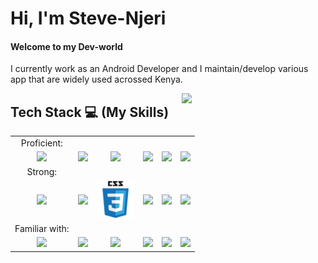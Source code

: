 # Hi, I'm Steve-Njeri

#### Welcome to my Dev-world



I currently work as an Android Developer and I maintain/develop various app that are widely used acrossed Kenya.




<img align='right' src="https://media.giphy.com/media/cIn5fTcjnKhStIeAef/giphy.gif" width="230">

## Tech Stack :computer: (My Skills)

<table>
<tr>
  <td align='center'>
        Proficient:
    </td>
</tr>
<tr>
    <td align='center'>
        <img src="https://www.vectorlogo.zone/logos/android/android-ar21.svg">
    </td>
    <td align='center'>
        <img src="https://www.vectorlogo.zone/logos/kotlinlang/kotlinlang-ar21.svg">
    </td>
      <td align='center'>
        <img src="https://www.vectorlogo.zone/logos/java/java-ar21.svg">
    </td>
     <td align='center'>
        <img src="https://www.vectorlogo.zone/logos/w3c_xml/w3c_xml-ar21.svg">
    </td>
    <td align='center'>
        <img src="https://www.vectorlogo.zone/logos/git-scm/git-scm-ar21.svg">
    </td>
      <td align='center'>
        <img src="https://www.vectorlogo.zone/logos/gitlab/gitlab-ar21.svg">
    </td>
</tr>
<tr>
   <td align='center'>
        Strong:
    </td>
</tr>
<tr>
    <td align='center'>
        <img src="https://www.vectorlogo.zone/logos/w3_html5/w3_html5-ar21.svg">
    </td>
    <td align='center'>
        <img src="https://raw.githubusercontent.com/detain/svg-logos/780f25886640cef088af994181646db2f6b1a3f8/svg/javascript.svg" width="60">
    </td>
    <td align='center'>
        <img src="https://raw.githubusercontent.com/devicons/devicon/0d6c64dbbf311879f7d563bfc3ccf559f9ed111c/icons/css3/css3-original-wordmark.svg" width="60">
    </td>
    <td align='center'>
        <img src="https://www.vectorlogo.zone/logos/json/json-ar21.svg">
    </td>
    <td align='center'>
        <img src="https://www.vectorlogo.zone/logos/gradle/gradle-ar21.svg">
    </td>
    <td align='center'>
        <img src="https://www.vectorlogo.zone/logos/getpostman/getpostman-ar21.svg">
    </td>
</tr>
 <tr>
   <td align='center'>
        Familiar with:
    </td>
</tr>
<tr>
    <td align='center'>
        <img src="https://www.vectorlogo.zone/logos/linux/linux-ar21.svg">
    </td>
   <td align='center'>
        <img src="https://www.vectorlogo.zone/logos/gnu/gnu-ar21.svg">
    </td>
    <td align='center'>
        <img src="https://www.vectorlogo.zone/logos/angular/angular-ar21.svg">
    </td>
    <td align='center'>
        <img src="https://raw.githubusercontent.com/detain/svg-logos/780f25886640cef088af994181646db2f6b1a3f8/svg/terminal-1.svg" width="60">
    </td>
      <td align='center'>
        <img src="https://www.vectorlogo.zone/logos/dartlang/dartlang-ar21.svg">
    </td>
        <td align='center'>
        <img src="https://www.vectorlogo.zone/logos/flutterio/flutterio-ar21.svg">
    </td>
</tr>
</table>

